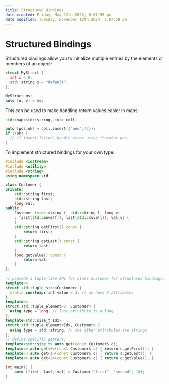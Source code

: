 ```yaml
---
title: Structured Bindings
date created: Friday, May 12th 2023, 5:07:55 pm
date modified: Tuesday, November 12th 2024, 7:07:58 pm
---
```

# Structured Bindings

Structured bindings allow you to initialize multiple entries by the elements or members of an object:

```cpp
struct MyStruct {
  int i = 0;
  std::string s = "default";
};

MyStruct ms;
auto [u, v] = ms;
```

This can be used to make handling return values easier in maps:

```cpp
std::map<std::string, int> coll;

auto [pos,ok] = coll.insert({"new",42});
if (!ok) {
  // if insert failed, handle error using iterator pos:
}
```

To implement structured bindings for your own type:

```cpp
#include <iostream>
#include <utility>
#include <string>
using namespace std;

class Customer {
private:
    std::string first;
    std::string last;
    long val;
public:
    Customer (std::string f, std::string l, long v)
    : first(std::move(f)), last(std::move(l)), val(v) {
    }
    std::string getFirst() const {
        return first;
    }
    std::string getLast() const {
        return last;
    }
    long getValue() const {
        return val;
    }
};

// provide a tuple-like API for class Customer for structured bindings:
template<>
struct std::tuple_size<Customer> {
  static constexpr int value = 3; // we have 3 attributes
};
template<>
struct std::tuple_element<2, Customer> {
  using type = long; // last attribute is a long
};
template<std::size_t Idx>
struct std::tuple_element<Idx, Customer> {
  using type = std::string; // the other attributes are strings
};
// define specific getters:
template<std::size_t> auto get(const Customer& c);
template<> auto get<0>(const Customer& c) { return c.getFirst(); }
template<> auto get<1>(const Customer& c) { return c.getLast(); }
template<> auto get<2>(const Customer& c) { return c.getValue(); }

int main() {
    auto [first, last, val] = Customer("first", "second", 10);
}
```
